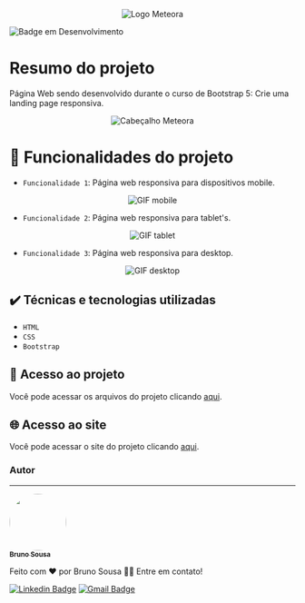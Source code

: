 <div align="center">

![Logo Meteora](https://github.com/brunornsousa92/meteora-bootstrap5/assets/17336588/8575c036-da97-4b28-b1d3-ea31ace2fb1c)

</div>

![Badge em Desenvolvimento](https://img.shields.io/badge/STATUS-FINALIZADO-blue)

# Resumo do projeto
Página Web sendo desenvolvido durante o curso de Bootstrap 5: Crie uma landing page responsiva.

<div align="center"> 

![Cabeçalho Meteora](https://github.com/brunornsousa92/meteora-bootstrap5/assets/17336588/27815060-3723-4c1a-9e6e-38a4535ae8ce)

</div>

# :hammer: Funcionalidades do projeto

- `Funcionalidade 1`: Página web responsiva para dispositivos mobile.

<div align="center">
  
![GIF mobile](https://github.com/brunornsousa92/meteora-bootstrap5/assets/17336588/9c3a2df5-87b8-4468-8be3-d28d95712170)

</div>

- `Funcionalidade 2`: Página web responsiva para tablet's.

<div align="center">
  
![GIF tablet](https://github.com/brunornsousa92/meteora-bootstrap5/assets/17336588/e3ff47ea-fc1d-4845-a124-abac5b5617ff)

</div>

- `Funcionalidade 3`: Página web responsiva para desktop.

<div align="center">

![GIF desktop](https://github.com/brunornsousa92/meteora-bootstrap5/assets/17336588/fab5ff69-fff6-4bed-88b5-b9bb87a9f5ca)

</div>

## ✔️ Técnicas e tecnologias utilizadas

- ``HTML``
- ``CSS``
- ``Bootstrap``

## 📁 Acesso ao projeto
Você pode acessar os arquivos do projeto clicando [aqui](https://github.com/brunornsousa92/meteora-bootstrap5).

## :globe_with_meridians: Acesso ao site
Você pode acessar o site do projeto clicando [aqui](https://meteora-bootstrap5.vercel.app).

### Autor
---

<a href="https://github.com/brunornsousa92">
 <img style="border-radius: 50%;" src="https://avatars.githubusercontent.com/u/17336588?v=4" width="100px;" alt=""/>
 <br />
 <sub><b>Bruno Sousa</b></sub></a>


Feito com ❤️ por Bruno Sousa 👋🏽 Entre em contato!

[![Linkedin Badge](https://img.shields.io/badge/-Bruno-blue?style=flat-square&logo=Linkedin&logoColor=white&link=https://www.linkedin.com/in/brunornsousa/)](https://www.linkedin.com/in/brunornsousa/) 
[![Gmail Badge](https://img.shields.io/badge/-brunornsousa@gmail.com-c14438?style=flat-square&logo=Gmail&logoColor=white&link=mailto:brunornsousa@gmail.com)](mailto:brunornsousa@gmail.com)
